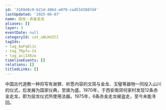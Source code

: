 ```yaml
---
id: '3169d8c9-b21d-486d-a079-cad5343887d4'
lastUpdated: '2025-06-07'
name: 投龙・赤金走龙
aliases: []
layer: 3
eventDate: null
categoryId: cat_uWLHUZtI
tagIds:
- tag_AaFqQlJs
- tag_TRpfu-I4
- tag_aci1X8zw
timelineEvents: []
relations: []
titledLinks: []
---
```

中国古代道教一种将写有谢罪、祈愿内容的文简与金龙、玉璧等器物一同投入山川的仪式，后发展为国家仪典，至唐为盛。1970年，于西安南郊何家村发现12条赤金走龙，即为投龙仪式所使用法器。1975年，6条赤金走龙被盗走，至今未能寻回。
